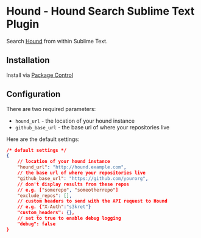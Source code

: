 # Hound - Hound Search Sublime Text Plugin

Search [Hound](https://github.com/etsy/hound) from within Sublime Text.

## Installation

Install via [Package Control](https://packagecontrol.io/)

## Configuration

There are two required parameters:

- `hound_url` - the location of your hound instance
- `github_base_url` - the base url of where your repositories live

Here are the default settings:

```json
/* default settings */
{
    // location of your hound instance
    "hound_url": "http://hound.example.com",
    // the base url of where your repositories live
    "github_base_url": "https://github.com/yourorg",
    // don't display results from these repos
    // e.g. ["somerepo", "someotherrepo"]
    "exclude_repos": [],
    // custom headers to send with the API request to Hound
    // e.g. {"X-Auth":"s3kret"}
    "custom_headers": {},
    // set to true to enable debug logging
    "debug": false
}
```

